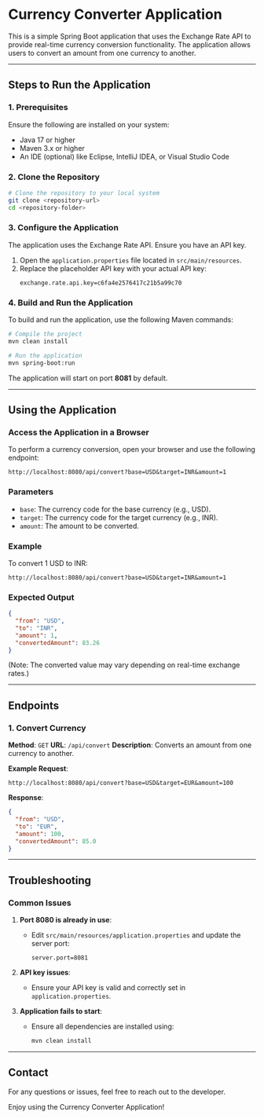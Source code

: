 # Currency Converter Application

This is a simple Spring Boot application that uses the Exchange Rate API to provide real-time currency conversion functionality. The application allows users to convert an amount from one currency to another.

---

## **Steps to Run the Application**

### **1. Prerequisites**
Ensure the following are installed on your system:
- Java 17 or higher
- Maven 3.x or higher
- An IDE (optional) like Eclipse, IntelliJ IDEA, or Visual Studio Code

### **2. Clone the Repository**
```bash
# Clone the repository to your local system
git clone <repository-url>
cd <repository-folder>
```

### **3. Configure the Application**
The application uses the Exchange Rate API. Ensure you have an API key.
1. Open the `application.properties` file located in `src/main/resources`.
2. Replace the placeholder API key with your actual API key:
   ```properties
   exchange.rate.api.key=c6fa4e2576417c21b5a99c70
   ```

### **4. Build and Run the Application**
To build and run the application, use the following Maven commands:
```bash
# Compile the project
mvn clean install

# Run the application
mvn spring-boot:run
```

The application will start on port **8081** by default.

---

## **Using the Application**

### **Access the Application in a Browser**
To perform a currency conversion, open your browser and use the following endpoint:
```
http://localhost:8080/api/convert?base=USD&target=INR&amount=1
```

### **Parameters**
- `base`: The currency code for the base currency (e.g., USD).
- `target`: The currency code for the target currency (e.g., INR).
- `amount`: The amount to be converted.

### **Example**
To convert 1 USD to INR:
```
http://localhost:8080/api/convert?base=USD&target=INR&amount=1
```

### **Expected Output**
```json
{
  "from": "USD",
  "to": "INR",
  "amount": 1,
  "convertedAmount": 83.26
}
```
(Note: The converted value may vary depending on real-time exchange rates.)

---

## **Endpoints**

### **1. Convert Currency**
**Method**: `GET`
**URL**: `/api/convert`
**Description**: Converts an amount from one currency to another.

**Example Request**:
```
http://localhost:8080/api/convert?base=USD&target=EUR&amount=100
```

**Response**:
```json
{
  "from": "USD",
  "to": "EUR",
  "amount": 100,
  "convertedAmount": 85.0
}
```

---

## **Troubleshooting**

### **Common Issues**
1. **Port 8080 is already in use**:
   - Edit `src/main/resources/application.properties` and update the server port:
     ```properties
     server.port=8081
     ```

2. **API key issues**:
   - Ensure your API key is valid and correctly set in `application.properties`.

3. **Application fails to start**:
   - Ensure all dependencies are installed using:
     ```bash
     mvn clean install
     ```

---

## **Contact**
For any questions or issues, feel free to reach out to the developer.

Enjoy using the Currency Converter Application!

